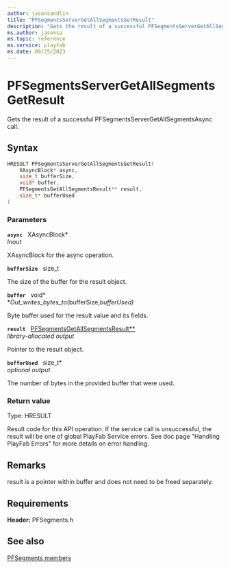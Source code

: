 ```yaml
---
author: jasonsandlin
title: "PFSegmentsServerGetAllSegmentsGetResult"
description: "Gets the result of a successful PFSegmentsServerGetAllSegmentsAsync call."
ms.author: jasonsa
ms.topic: reference
ms.service: playfab
ms.date: 09/25/2023
---
```


# PFSegmentsServerGetAllSegmentsGetResult  

Gets the result of a successful PFSegmentsServerGetAllSegmentsAsync call.  

## Syntax  
  
```cpp
HRESULT PFSegmentsServerGetAllSegmentsGetResult(  
    XAsyncBlock* async,  
    size_t bufferSize,  
    void* buffer,  
    PFSegmentsGetAllSegmentsResult** result,  
    size_t* bufferUsed  
)  
```  
  
### Parameters  
  
**`async`** &nbsp; XAsyncBlock*  
*_Inout_*  
  
XAsyncBlock for the async operation.  
  
**`bufferSize`** &nbsp; size_t  
  
The size of the buffer for the result object.  
  
**`buffer`** &nbsp; void*  
*_Out_writes_bytes_to_(bufferSize,*bufferUsed)*  
  
Byte buffer used for the result value and its fields.  
  
**`result`** &nbsp; [PFSegmentsGetAllSegmentsResult**](../../pfsegmentstypes/structs/pfsegmentsgetallsegmentsresult.md)  
*library-allocated output*  
  
Pointer to the result object.  
  
**`bufferUsed`** &nbsp; size_t*  
*optional output*  
  
The number of bytes in the provided buffer that were used.  
  
  
### Return value
Type: HRESULT
  
Result code for this API operation. If the service call is unsuccessful, the result will be one of global PlayFab Service errors. See doc page "Handling PlayFab Errors" for more details on error handling.
  
## Remarks  
  
result is a pointer within buffer and does not need to be freed separately.
  
## Requirements  
  
**Header:** PFSegments.h
  
## See also  
[PFSegments members](../pfsegments_members.md)  

  
  

